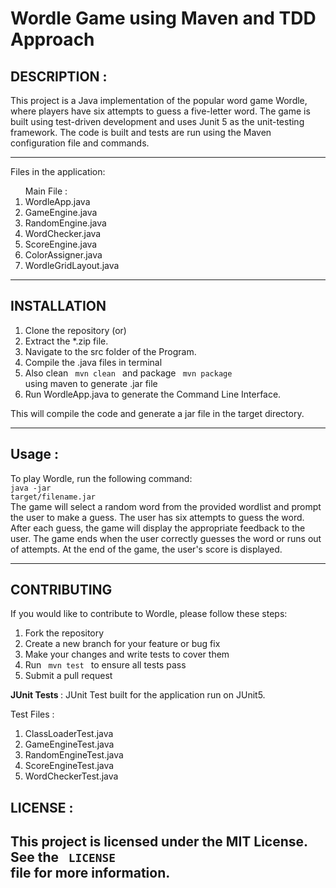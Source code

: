 # Wordle Game using Maven and TDD Approach

## DESCRIPTION :

This project is a Java implementation of the popular word game Wordle, where players have six attempts to guess a five-letter word. The game is built using test-driven development and uses Junit 5 as the unit-testing framework. The code is built and tests are run using the Maven configuration file and commands.


---

Files in the application: 
<ol>
 Main File :  </br>
 <li> WordleApp.java
 <li> GameEngine.java 
 <li> RandomEngine.java
 <li> WordChecker.java
 <li> ScoreEngine.java 
 <li> ColorAssigner.java
 <li> WordleGridLayout.java 
  </ol>
            
---

## INSTALLATION 
1) Clone the repository (or)
2) Extract the *.zip file.
3) Navigate to the src folder of the Program.
4) Compile the .java files in terminal 
5) Also clean <code> mvn clean </code> and package <code> mvn package </code> using maven to generate .jar file
6) Run WordleApp.java to generate the Command Line Interface.

This will compile the code and generate a jar file in the target directory.

--- 

## Usage :
To play Wordle, run the following command: </br>
<code>java -jar target/filename.jar </code> </br>
The game will select a random word from the provided wordlist and prompt the user to make a guess. The user has six attempts to guess the word. After each guess, the game will display the appropriate feedback to the user. The game ends when the user correctly guesses the word or runs out of attempts. At the end of the game, the user's score is displayed.


---

## CONTRIBUTING
If you would like to contribute to Wordle, please follow these steps:
<ol>
<li> Fork the repository
<li> Create a new branch for your feature or bug fix
<li> Make your changes and write tests to cover them
<li> Run <code> mvn test </code> to ensure all tests pass
<li> Submit a pull request
</ol>

<strong> JUnit Tests </strong> : JUnit Test built for the application run on JUnit5.

Test Files : 
1) ClassLoaderTest.java
2) GameEngineTest.java
3) RandomEngineTest.java
4) ScoreEngineTest.java
5) WordCheckerTest.java 

## LICENSE :
This project is licensed under the MIT License. See the <code> LICENSE </code> file for more information.
--- 
